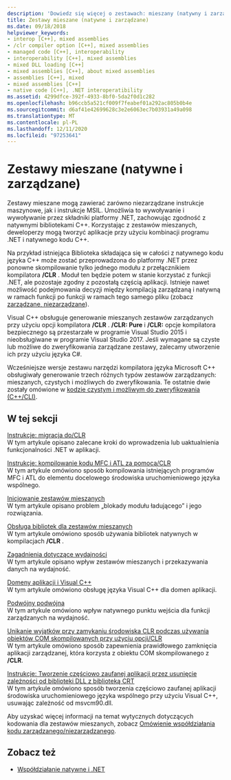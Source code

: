```yaml
---
description: 'Dowiedz się więcej o zestawach: mieszany (natywny i zarządzany)'
title: Zestawy mieszane (natywne i zarządzane)
ms.date: 09/18/2018
helpviewer_keywords:
- interop [C++], mixed assemblies
- /clr compiler option [C++], mixed assemblies
- managed code [C++], interoperability
- interoperability [C++], mixed assemblies
- mixed DLL loading [C++]
- mixed assemblies [C++], about mixed assemblies
- assemblies [C++], mixed
- mixed assemblies [C++]
- native code [C++], .NET interoperatibility
ms.assetid: 4299dfce-392f-4933-8bf0-5da2f0d1c282
ms.openlocfilehash: b96ccb5a521cf009f7feabef01a292ac805b0b4e
ms.sourcegitcommit: d6af41e42699628c3e2e6063ec7b03931a49a098
ms.translationtype: MT
ms.contentlocale: pl-PL
ms.lasthandoff: 12/11/2020
ms.locfileid: "97253641"
---
```

# <a name="mixed-native-and-managed-assemblies"></a>Zestawy mieszane (natywne i zarządzane)

Zestawy mieszane mogą zawierać zarówno niezarządzane instrukcje maszynowe, jak i instrukcje MSIL. Umożliwia to wywoływanie i wywoływanie przez składniki platformy .NET, zachowując zgodność z natywnymi bibliotekami C++. Korzystając z zestawów mieszanych, deweloperzy mogą tworzyć aplikacje przy użyciu kombinacji programu .NET i natywnego kodu C++.

Na przykład istniejąca Biblioteka składająca się w całości z natywnego kodu języka C++ może zostać przeprowadzona do platformy .NET przez ponowne skompilowanie tylko jednego modułu z przełącznikiem kompilatora **/CLR** . Moduł ten będzie potem w stanie korzystać z funkcji .NET, ale pozostaje zgodny z pozostałą częścią aplikacji. Istnieje nawet możliwość podejmowania decyzji między kompilacją zarządzaną i natywną w ramach funkcji po funkcji w ramach tego samego pliku (zobacz [zarządzane, niezarządzane](../preprocessor/managed-unmanaged.md)).

Visual C++ obsługuje generowanie mieszanych zestawów zarządzanych przy użyciu opcji kompilatora **/CLR** . **/CLR: Pure** i **/CLR:** opcje kompilatora bezpiecznego są przestarzałe w programie Visual Studio 2015 i nieobsługiwane w programie Visual Studio 2017. Jeśli wymagane są czyste lub możliwe do zweryfikowania zarządzane zestawy, zalecamy utworzenie ich przy użyciu języka C#.

Wcześniejsze wersje zestawu narzędzi kompilatora języka Microsoft C++ obsługiwały generowanie trzech różnych typów zestawów zarządzanych: mieszanych, czystych i możliwych do zweryfikowania. Te ostatnie dwie zostały omówione w [kodzie czystym i możliwym do zweryfikowania (C++/CLI)](../dotnet/pure-and-verifiable-code-cpp-cli.md).

## <a name="in-this-section"></a>W tej sekcji

[Instrukcje: migracja do/CLR](../dotnet/how-to-migrate-to-clr.md)<br/>
W tym artykule opisano zalecane kroki do wprowadzenia lub uaktualnienia funkcjonalności .NET w aplikacji.

[Instrukcje: kompilowanie kodu MFC i ATL za pomocą/CLR](../dotnet/how-to-compile-mfc-and-atl-code-by-using-clr.md)<br/>
W tym artykule omówiono sposób kompilowania istniejących programów MFC i ATL do elementu docelowego środowiska uruchomieniowego języka wspólnego.

[Inicjowanie zestawów mieszanych](../dotnet/initialization-of-mixed-assemblies.md)<br/>
W tym artykule opisano problem „blokady modułu ładującego” i jego rozwiązania.

[Obsługa bibliotek dla zestawów mieszanych](../dotnet/library-support-for-mixed-assemblies.md)<br/>
W tym artykule omówiono sposób używania bibliotek natywnych w kompilacjach **/CLR** .

[Zagadnienia dotyczące wydajności](../dotnet/performance-considerations-for-interop-cpp.md)<br/>
W tym artykule opisano wpływ zestawów mieszanych i przekazywania danych na wydajność.

[Domeny aplikacji i Visual C++](../dotnet/application-domains-and-visual-cpp.md)<br/>
W tym artykule omówiono obsługę języka Visual C++ dla domen aplikacji.

[Podwójny podwójna](../dotnet/double-thunking-cpp.md)<br/>
W tym artykule omówiono wpływ natywnego punktu wejścia dla funkcji zarządzanych na wydajność.

[Unikanie wyjątków przy zamykaniu środowiska CLR podczas używania obiektów COM skompilowanych przy użyciu opcji/CLR](../dotnet/avoiding-exceptions-on-clr-shutdown-when-consuming-com-objects-built-with-clr.md)<br/>
W tym artykule omówiono sposób zapewnienia prawidłowego zamknięcia aplikacji zarządzanej, która korzysta z obiektu COM skompilowanego z **/CLR**.

[Instrukcje: Tworzenie częściowo zaufanej aplikacji przez usunięcie zależności od biblioteki DLL z biblioteką CRT](../dotnet/create-a-partially-trusted-application.md)<br/>
W tym artykule omówiono sposób tworzenia częściowo zaufanej aplikacji środowiska uruchomieniowego języka wspólnego przy użyciu Visual C++, usuwając zależność od msvcm90.dll.

Aby uzyskać więcej informacji na temat wytycznych dotyczących kodowania dla zestawów mieszanych, zobacz [Omówienie współdziałania kodu zarządzanego/niezarządzanego](/previous-versions/dotnet/articles/ms973872(v=msdn.10)).

## <a name="see-also"></a>Zobacz też

- [Współdziałanie natywne i .NET](../dotnet/native-and-dotnet-interoperability.md)
